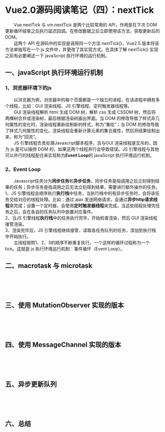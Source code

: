 # Vue2.0源码阅读笔记（四）：nextTick
&emsp;&emsp;Vue.nextTick 与 vm.nextTick 是两个比较常用的 API，作用是在下次 DOM 更新循环结束之后执行延迟回调。在修改数据之后立即使用该方法，获取更新后的 DOM。<br/>
&emsp;&emsp;这两个 API 在源码中的实现是调用同一个方法 nextTick()，Vue2.5 版本将该方法单独写在一个 js 文件中，并更改了其实现方式。在具体了解 nextTick() 实现之前有必要阐述一下 javaScript 执行环境的运行机制。<br/>
## 一、javaScript 执行环境运行机制
### 1、浏览器环境下的js
&emsp;&emsp;以浏览器为例，浏览器中的每个页面都是一个独立的进程，在该进程中拥有多个线程，比如：GUI 渲染线程、JS 引擎线程、定时触发器线程等。<br/>
&emsp;&emsp;GUI 渲染线程解析 html 生成 DOM 树，解析 css 生成 CSSOM 树，然后将两棵树合并成渲染树，最后根据渲染树画出界面。当 DOM 的修改导致了样式非几何属性的变化时，渲染线程重新绘制新的样式，称为“重绘”；当 DOM 的修改导致了样式几何属性的变化，渲染线程会重新计算元素的集合属性，然后将结果绘制出来，称为“回流”。<br/>
&emsp;&emsp;JS 引擎线程负责处理Javascript脚本程序，且与GUI 渲染线程是互斥的，因为 js 是可以操控 DOM 的，如果这两个线程并行会导致错误。JS 引擎线程与其他可以并行的线程配合来实现称为**Event Loop**的 javaScript 执行环境运行机制。<br/>
### 2、Event Loop
&emsp;&emsp;Javascript任务分为**同步任务**和**异步任务**，同步任务是指调用之后立刻得到结果的任务；异步任务是指调用之后无法立刻得到结果，需要进行额外操作的任务。<br/>
1、JS 引擎线程会顺序执行**执行栈**中任务，当执行栈中的有异步任务时，会将该任务交给对应的线程处理。比如：通过 ajax 发送网络请求，会通过**异步http请求线程**来完成；设置一个定时器，会使用**定时触发器线程**来完成。当这些线程处理完任务之后，会在各自的任务队列中放置对应事件。<br/>
2、当JS 引擎线程**执行栈**中的任务执行完毕，开始检查渲染，然后 GUI 渲染线程接管渲染。<br/>
3、渲染完毕后，JS 引擎线程继续接管，读取各任务队列的任务，添加到执行栈中开始执行。<br/>
&emsp;&emsp;主线程按照1、2、3的顺序不断重复执行，一个这样的循环过程称为一个 tick。这就是 js 执行环境运行机制：事件循环（Event Loop）。<br/>
## 二、macrotask 与 microtask
&emsp;&emsp;<br/>
&emsp;&emsp;<br/>
&emsp;&emsp;<br/>
## 三、使用 MutationObserver 实现的版本
&emsp;&emsp;<br/>
&emsp;&emsp;<br/>
&emsp;&emsp;<br/>
## 四、使用 MessageChannel 实现的版本
&emsp;&emsp;<br/>
&emsp;&emsp;<br/>
&emsp;&emsp;<br/>
## 五、异步更新队列
&emsp;&emsp;<br/>
&emsp;&emsp;<br/>
&emsp;&emsp;<br/>
## 六、总结
&emsp;&emsp;<br/>
&emsp;&emsp;<br/>
&emsp;&emsp;<br/>

